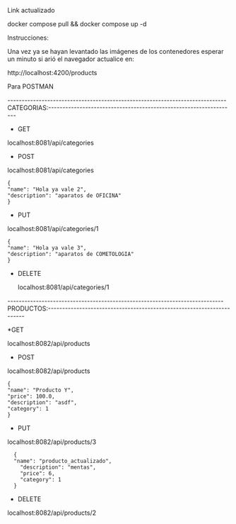 Link actualizado 

docker compose pull && docker compose up -d

Instrucciones:

Una vez ya se hayan levantado las imágenes de los contenedores esperar un minuto si arió el navegador actualice en:

http://localhost:4200/products

Para POSTMAN

-----------------------------------------------------------------------------CATEGORIAS:------------------------------------------------------------------

* GET

localhost:8081/api/categories

* POST

localhost:8081/api/categories

    {
    "name": "Hola ya vale 2",
    "description": "aparatos de OFICINA"
    }

* PUT

localhost:8081/api/categories/1

    {
    "name": "Hola ya vale 3",
    "description": "aparatos de COMETOLOGIA" 
    }

* DELETE
  
  localhost:8081/api/categories/1
  


----------------------------------------------------------------------------PRODUCTOS:----------------------------------------------------------------------

*GET 

localhost:8082/api/products

* POST

localhost:8082/api/products

    {
    "name": "Producto Y",
    "price": 100.0,
    "description": "asdf",
    "category": 1
    }

* PUT

localhost:8082/api/products/3

      {
      "name": "producto_actualizado",
        "description": "mentas",
        "price": 6,
        "category": 1
      }

* DELETE

localhost:8082/api/products/2

